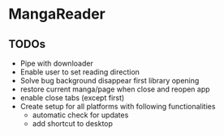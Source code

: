 # MangaReader



## TODOs

- Pipe with downloader
- Enable user to set reading direction
- Solve bug background disappear first library opening
- restore current manga/page when close and reopen app
- enable close tabs (except first)
- Create setup for all platforms with following functionalities
	- automatic check for updates
	- add shortcut to desktop
